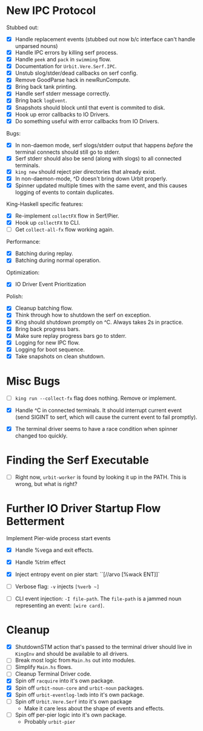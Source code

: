 # New IPC Protocol

Stubbed out:

- [x] Handle replacement events (stubbed out now b/c interface can't
      handle unparsed nouns)
- [x] Handle IPC errors by killing serf process.
- [x] Handle `peek` and `pack` in `swimming` flow.
- [x] Documentation for `Urbit.Vere.Serf.IPC`.
- [x] Unstub slog/stder/dead callbacks on serf config.
- [x] Remove GoodParse hack in newRunCompute.
- [x] Bring back tank printing.
- [x] Handle serf stderr message correctly.
- [x] Bring back `logEvent`.
- [x] Snapshots should block until that event is commited to disk.
- [x] Hook up error callbacks to IO Drivers.
- [x] Do something useful with error callbacks from IO Drivers.

Bugs:

- [x] In non-daemon mode, serf slogs/stderr output that happens *before*
      the terminal connects should still go to stderr.
- [x] Serf stderr should also be send (along with slogs) to all connected
      terminals.
- [x] `king new` should reject pier directories that already exist.
- [x] In non-daemon-mode, ^D doesn't bring down Urbit properly.
- [x] Spinner updated multiple times with the same event, and this causes
      logging of events to contain duplicates.

King-Haskell specific features:

- [x] Re-implement `collectFX` flow in Serf/Pier.
- [x] Hook up `collectFX` to CLI.
- [ ] Get `collect-all-fx` flow working again.

Performance:

- [x] Batching during replay.
- [x] Batching during normal operation.

Optimization:

- [x] IO Driver Event Prioritization

Polish:

- [x] Cleanup batching flow.
- [x] Think through how to shutdown the serf on exception.
- [x] King should shutdown promptly on ^C. Always takes 2s in practice.
- [x] Bring back progress bars.
- [x] Make sure replay progress bars go to stderr.
- [x] Logging for new IPC flow.
- [x] Logging for boot sequence.
- [x] Take snapshots on clean shutdown.

# Misc Bugs

- [ ] `king run --collect-fx` flag does nothing. Remove or implement.
- [x] Handle ^C in connected terminals. It should interrupt current
      event (send SIGINT to serf, which will cause the current event to
      fail promptly).
- [x] The terminal driver seems to have a race condition when spinner
      changed too quickly.


# Finding the Serf Executable

- [ ] Right now, `urbit-worker` is found by looking it up in the PATH. This
      is wrong, but what is right?


# Further IO Driver Startup Flow Betterment

Implement Pier-wide process start events

- [x] Handle %vega and exit effects.
- [x] Handle %trim effect
- [x] Inject entropy event on pier start: ``[//arvo [%wack ENT]]`
- [ ] Verbose flag: `-v` injects `[%verb ~]`
- [ ] CLI event injection: `-I file-path`. The `file-path` is a jammed
  noun representing an event: `[wire card]`.


# Cleanup

- [x] ShutdownSTM action that's passed to the terminal driver should
      live in `KingEnv` and should be available to all drivers.
- [ ] Break most logic from `Main.hs` out into modules.
- [ ] Simplify `Main.hs` flows.
- [ ] Cleanup Terminal Driver code.
- [x] Spin off `racquire` into it's own package.
- [x] Spin off `urbit-noun-core` and `urbit-noun` packages.
- [x] Spin off `urbit-eventlog-lmdb` into it's own package.
- [ ] Spin off `Urbit.Vere.Serf` into it's own package
  - Make it care less about the shape of events and effects.
- [ ] Spin off per-pier logic into it's own package.
  - Probably `urbit-pier`
